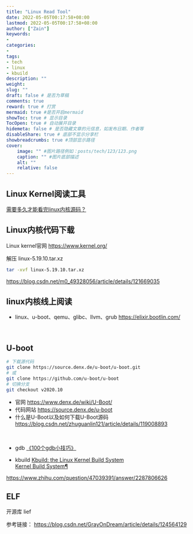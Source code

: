 ```yaml
---
title: "Linux Read Tool"
date: 2022-05-05T00:17:58+08:00
lastmod: 2022-05-05T00:17:58+08:00
author: ["Zain"]
keywords: 
- 
categories: 
- 
tags: 
- tech
- linux
- kbuild
description: ""
weight:
slug: ""
draft: false # 是否为草稿
comments: true
reward: true # 打赏
mermaid: true #是否开启mermaid
showToc: true # 显示目录
TocOpen: true # 自动展开目录
hidemeta: false # 是否隐藏文章的元信息，如发布日期、作者等
disableShare: true # 底部不显示分享栏
showbreadcrumbs: true #顶部显示路径
cover:
    image: "" #图片路径例如：posts/tech/123/123.png
    caption: "" #图片底部描述
    alt: ""
    relative: false
---
```



## Linux Kernel阅读工具



[需要多久才能看完linux内核源码？](https://mp.weixin.qq.com/s/K_Ix6C9d_03cb1Hfpz461g)




## Linux内核代码下载

Linux kernel官网
https://www.kernel.org/

解压 linux-5.19.10.tar.xz
```sh
tar -xvf linux-5.19.10.tar.xz
```


https://blog.csdn.net/m0_49328056/article/details/121669035



## linux内核线上阅读

- linux、u-boot、qemu、glibc、llvm、grub
https://elixir.bootlin.com/

<br>

## U-boot

```sh
# 下载源代码
git clone https://source.denx.de/u-boot/u-boot.git
# 或
git clone https://github.com/u-boot/u-boot
# 切换分支
git checkout v2020.10
```

- 官网 https://www.denx.de/wiki/U-Boot/  
- 代码网站 https://source.denx.de/u-boot
- 什么是U-Boot以及如何下载U-Boot源码
https://blog.csdn.net/zhuguanlin121/article/details/119008893


<br>

- gdb
[《100个gdb小技巧》](https://wizardforcel.gitbooks.io/100-gdb-tips/content/)


- kbuild
[Kbuild: the Linux Kernel Build System](https://www.linuxjournal.com/content/kbuild-linux-kernel-build-system)        \
[Kernel Build System¶](https://www.kernel.org/doc/html/latest/kbuild/index.html)








https://www.zhihu.com/question/47039391/answer/2287806626









## ELF

开源库
lief

参考链接：
https://blog.csdn.net/GrayOnDream/article/details/124564129




